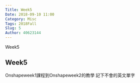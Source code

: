 ```yaml
---
Title: Week5
Date: 2018-09-10 11:00
Category: Misc
Tags: 2018Fall
Slug: 5
Author: 40623144
---
```


Week5

<!-- PELICAN_END_SUMMARY -->

Week5
----

Onshapeweek1課程到Onshapeweek2的教學
記下不會的英文單字
